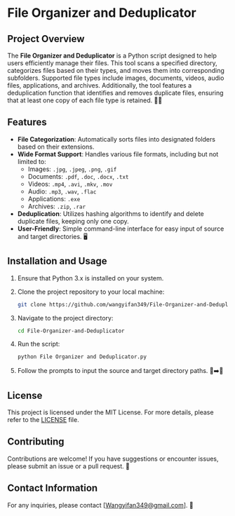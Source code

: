 # File Organizer and Deduplicator

## Project Overview

The **File Organizer and Deduplicator** is a Python script designed to help users efficiently manage their files. This tool scans a specified directory, categorizes files based on their types, and moves them into corresponding subfolders. Supported file types include images, documents, videos, audio files, applications, and archives. Additionally, the tool features a deduplication function that identifies and removes duplicate files, ensuring that at least one copy of each file type is retained. 📁✨

## Features

- **File Categorization**: Automatically sorts files into designated folders based on their extensions.
- **Wide Format Support**: Handles various file formats, including but not limited to:
  - Images: `.jpg`, `.jpeg`, `.png`, `.gif`
  - Documents: `.pdf`, `.doc`, `.docx`, `.txt`
  - Videos: `.mp4`, `.avi`, `.mkv`, `.mov`
  - Audio: `.mp3`, `.wav`, `.flac`
  - Applications: `.exe`
  - Archives: `.zip`, `.rar`
- **Deduplication**: Utilizes hashing algorithms to identify and delete duplicate files, keeping only one copy.
- **User-Friendly**: Simple command-line interface for easy input of source and target directories. 🖥️

## Installation and Usage

1. Ensure that Python 3.x is installed on your system.
2. Clone the project repository to your local machine:
   ```bash
   git clone https://github.com/wangyifan349/File-Organizer-and-Deduplicator.git
   ```
3. Navigate to the project directory:
   ```bash
   cd File-Organizer-and-Deduplicator
   ```
   
4. Run the script:
   ```bash
   python File Organizer and Deduplicator.py
   ```
   
5. Follow the prompts to input the source and target directory paths. 📂➡️📁

## License

This project is licensed under the MIT License. For more details, please refer to the [LICENSE](LICENSE) file.

## Contributing

Contributions are welcome! If you have suggestions or encounter issues, please submit an issue or a pull request. 🤝

## Contact Information

For any inquiries, please contact [Wangyifan349@gmail.com]. 📧
